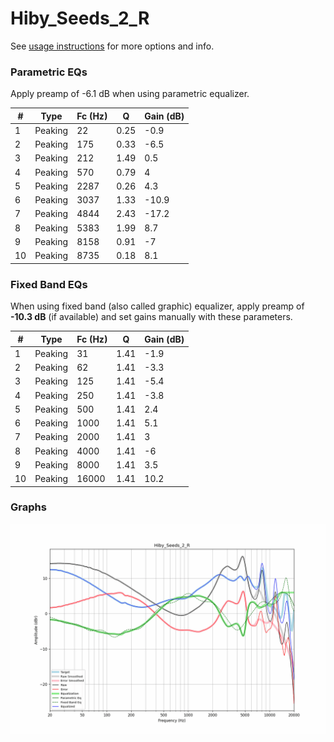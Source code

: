 # Hiby_Seeds_2_R
See [usage instructions](https://github.com/jaakkopasanen/AutoEq#usage) for more options and info.

### Parametric EQs
Apply preamp of -6.1 dB when using parametric equalizer.

|   # | Type    |   Fc (Hz) |    Q |   Gain (dB) |
|-----|---------|-----------|------|-------------|
|   1 | Peaking |        22 | 0.25 |        -0.9 |
|   2 | Peaking |       175 | 0.33 |        -6.5 |
|   3 | Peaking |       212 | 1.49 |         0.5 |
|   4 | Peaking |       570 | 0.79 |         4   |
|   5 | Peaking |      2287 | 0.26 |         4.3 |
|   6 | Peaking |      3037 | 1.33 |       -10.9 |
|   7 | Peaking |      4844 | 2.43 |       -17.2 |
|   8 | Peaking |      5383 | 1.99 |         8.7 |
|   9 | Peaking |      8158 | 0.91 |        -7   |
|  10 | Peaking |      8735 | 0.18 |         8.1 |

### Fixed Band EQs
When using fixed band (also called graphic) equalizer, apply preamp of **-10.3 dB** (if available) and set gains manually with these parameters.

|   # | Type    |   Fc (Hz) |    Q |   Gain (dB) |
|-----|---------|-----------|------|-------------|
|   1 | Peaking |        31 | 1.41 |        -1.9 |
|   2 | Peaking |        62 | 1.41 |        -3.3 |
|   3 | Peaking |       125 | 1.41 |        -5.4 |
|   4 | Peaking |       250 | 1.41 |        -3.8 |
|   5 | Peaking |       500 | 1.41 |         2.4 |
|   6 | Peaking |      1000 | 1.41 |         5.1 |
|   7 | Peaking |      2000 | 1.41 |         3   |
|   8 | Peaking |      4000 | 1.41 |        -6   |
|   9 | Peaking |      8000 | 1.41 |         3.5 |
|  10 | Peaking |     16000 | 1.41 |        10.2 |

### Graphs
![](./Hiby_Seeds_2_R.png)
